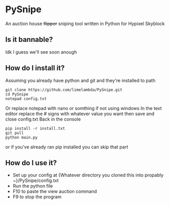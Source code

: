 # PySnipe
An auction house ~~flipper~~ sniping tool written in Python for Hypixel Skyblock
## Is it bannable?
Idk I guess we'll see soon anough
## How do I install it?
Assuming you already have python and git and they're installed to path
```
git clone https://github.com/limelambda/PySnipe.git
cd PySnipe
notepad config.txt
```

Or replace notepad with nano or somthing if not using windows
In the text editor replace the # signs with whatever value you want then save and close config.txt
Back in the console

```
pip install -r install.txt
git pull
python main.py
```
or if you've already ran pip installed you can skip that part

## How do I use it?
* Set up your config at {Whatever directory you cloned this into propably ~}/PySnipe/config.txt
* Run the python file
* F10 to paste the view auction command
* F9 to stop the program
